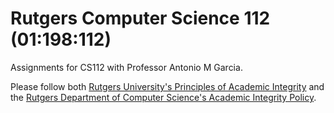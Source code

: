 # Rutgers Computer Science 112 (01:198:112)

Assignments for CS112 with Professor Antonio M Garcia.

Please follow both [Rutgers University's Principles of Academic Integrity](http://nbacademicintegrity.rutgers.edu/home/academic-integrity-policy/) and the [Rutgers Department of Computer Science's Academic Integrity Policy](https://www.cs.rutgers.edu/academics/undergraduate/academic-integrity-policy).
